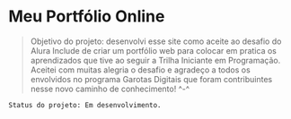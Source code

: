 <h1> Meu Portfólio Online </h1>

> Objetivo do projeto: desenvolvi esse site como aceite ao desafio do Alura Include de criar um portfólio web para colocar em pratica os aprendizados que tive ao seguir a Trilha Iniciante em Programação. Aceitei com muitas alegria o desafio e agradeço a todos os envolvidos no programa Garotas Digitais que foram contribuintes nesse novo caminho de conhecimento! ^-^

```
Status do projeto: Em desenvolvimento.
```
